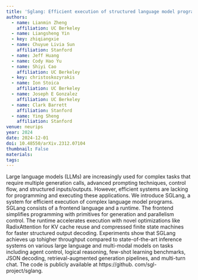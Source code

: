 ```yaml
---
title: 'Sglang: Efficient execution of structured language model programs'
authors:
  - name: Lianmin Zheng
    affiliation: UC Berkeley
  - name: Liangsheng Yin
  - key: zhiqiangxie
  - name: Chuyue Livia Sun
    affiliation: Stanford
  - name: Jeff Huang
  - name: Cody Hao Yu
  - name: Shiyi Cao
    affiliation: UC Berkeley
  - key: christoskozyrakis
  - name: Ion Stoica
    affiliation: UC Berkeley
  - name: Joseph E Gonzalez
    affiliation: UC Berkeley
  - name: Clark Barrett
    affiliation: Stanford
  - name: Ying Sheng
    affiliation: Stanford
venue: neurips
year: 2024
date: 2024-12-01
doi: 10.48550/arXiv.2312.07104
thumbnail: False
materials:
tags:
---
```

Large language models (LLMs) are increasingly used for complex tasks that require multiple generation calls, advanced prompting techniques, control flow, and structured inputs/outputs. However, efficient systems are lacking for programming and executing these applications. We introduce SGLang, a system for efficient execution of complex language model programs. SGLang consists of a frontend language and a runtime. The frontend simplifies programming with primitives for generation and parallelism control. The runtime accelerates execution with novel optimizations like RadixAttention for KV cache reuse and compressed finite state machines for faster structured output decoding. Experiments show that SGLang achieves up tohigher throughput compared to state-of-the-art inference systems on various large language and multi-modal models on tasks including agent control, logical reasoning, few-shot learning benchmarks, JSON decoding, retrieval-augmented generation pipelines, and multi-turn chat. The code is publicly available at https://github. com/sgl-project/sglang.
